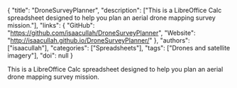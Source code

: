 {
  "title": "DroneSurveyPlanner",
  "description": ["This is a LibreOffice Calc spreadsheet designed to help you plan an aerial drone mapping survey mission."],
  "links": {
    "GitHub": "https://github.com/isaacullah/DroneSurveyPlanner",
    "Website": "http://isaacullah.github.io/DroneSurveyPlanner/"
  },
  "authors": ["isaacullah"],
  "categories": ["Spreadsheets"],
  "tags": ["Drones and satellite imagery"],
  "doi": null
}

<!-- Generated by csv2md.R – do not edit by hand -->

This is a LibreOffice Calc spreadsheet designed to help you plan an aerial drone mapping survey mission.